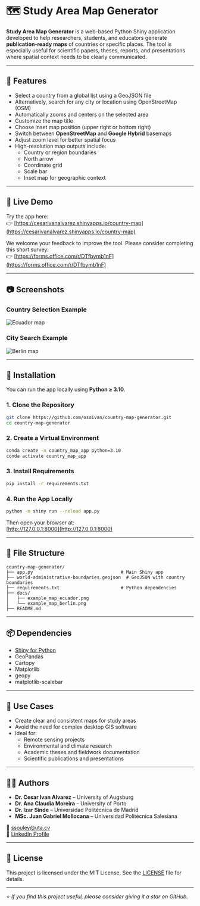 # 🗺️ Study Area Map Generator

**Study Area Map Generator** is a web-based Python Shiny application developed to help researchers, students, and educators generate **publication-ready maps** of countries or specific places. The tool is especially useful for scientific papers, theses, reports, and presentations where spatial context needs to be clearly communicated.

---

## 🧭 Features

- Select a country from a global list using a GeoJSON file  
- Alternatively, search for any city or location using OpenStreetMap (OSM)  
- Automatically zooms and centers on the selected area  
- Customize the map title  
- Choose inset map position (upper right or bottom right)  
- Switch between **OpenStreetMap** and **Google Hybrid** basemaps  
- Adjust zoom level for better spatial focus  
- High-resolution map outputs include:
  - Country or region boundaries  
  - North arrow  
  - Coordinate grid  
  - Scale bar  
  - Inset map for geographic context  

---

## 🚀 Live Demo

Try the app here:  
👉 [https://cesarivanalvarez.shinyapps.io/country-map](https://cesarivanalvarez.shinyapps.io/country-map)

We welcome your feedback to improve the tool. Please consider completing this short survey:  
👉 [https://forms.office.com/r/DTfbymb1nF](https://forms.office.com/r/DTfbymb1nF)

---

## 📷 Screenshots

### Country Selection Example  
![Ecuador map](docs/example_map_ecuador.png)

### City Search Example  
![Berlin map](docs/example_map_berlin.png)

---

## 🔧 Installation

You can run the app locally using **Python ≥ 3.10**.

### 1. Clone the Repository

```bash
git clone https://github.com/osoivan/country-map-generator.git
cd country-map-generator
```

### 2. Create a Virtual Environment

```bash
conda create -n country_map_app python=3.10
conda activate country_map_app
```

### 3. Install Requirements

```bash
pip install -r requirements.txt
```

### 4. Run the App Locally

```bash
python -m shiny run --reload app.py
```

Then open your browser at:  
[http://127.0.0.1:8000](http://127.0.0.1:8000)

---

## 📁 File Structure

```
country-map-generator/
├── app.py                                 # Main Shiny app
├── world-administrative-boundaries.geojson  # GeoJSON with country boundaries
├── requirements.txt                       # Python dependencies
├── docs/
│   ├── example_map_ecuador.png
│   └── example_map_berlin.png
├── README.md
```

---

## 📦 Dependencies

- [Shiny for Python](https://shiny.posit.co/py/)  
- GeoPandas  
- Cartopy  
- Matplotlib  
- geopy  
- matplotlib-scalebar  

---

## 🧠 Use Cases

- Create clear and consistent maps for study areas  
- Avoid the need for complex desktop GIS software  
- Ideal for:
  - Remote sensing projects  
  - Environmental and climate research  
  - Academic theses and fieldwork documentation  
  - Scientific publications and presentations  

---

## 👨‍💻 Authors

- **Dr. Cesar Ivan Alvarez** – University of Augsburg  
- **Dr. Ana Claudia Moreira** – University of Porto  
- **Dr. Izar Sinde** – Universidad Politécnica de Madrid  
- **MSc. Juan Gabriel Mollocana** – Universidad Politécnica Salesiana

📧 ssouley@uta.cv  
🔗 [LinkedIn Profile](https://www.linkedin.com/in/cesar-ivan-alvarez-0847253a/)

---

## 📄 License

This project is licensed under the MIT License. See the [LICENSE](LICENSE) file for details.

---

⭐️ *If you find this project useful, please consider giving it a star on GitHub.*